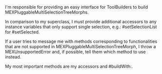 I'm responsible for providing an easy interface for ToolBuilders to build MEXPluggableMultiSelectionTreeMorphs.

In comparison to my superclass, I must provide additional accessors to any instance variables that only support single selection, e.g.: #setSelectionList for #setSelected.

If a user tries to message me with methods corresponding to functionalities that are not supported in MEXPluggableMultiSelectionTreeMorph, I throw a MEXUnsupportedError and, if possible, tell them which method to use instead.

My most important methods are my accessors and #buildWith:.

